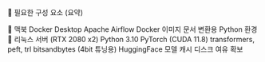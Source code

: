 
🧰 필요한 구성 요소 (요약)

📍 맥북
Docker Desktop
Apache Airflow Docker 이미지
문서 변환용 Python 환경
📍 리눅스 서버 (RTX 2080 x2)
Python 3.10
PyTorch (CUDA 11.8)
transformers, peft, trl
bitsandbytes (4bit 튜닝용)
HuggingFace 모델 캐시 디스크 여유 확보

